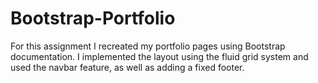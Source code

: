 # Bootstrap-Portfolio

For this assignment I recreated my portfolio pages using Bootstrap documentation. 
I implemented the layout using the fluid grid system and used the navbar feature, as well as adding a fixed footer. 